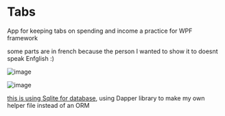 # Tabs
App for keeping tabs on spending and income
a practice for WPF framework

some parts are in french because the person I wanted to show it to doesnt speak Enfglish :)

![image](https://user-images.githubusercontent.com/47365313/117479934-d4605d00-af58-11eb-8725-79952c29956b.png)


![image](https://user-images.githubusercontent.com/47365313/117480059-0245a180-af59-11eb-8425-31d704c1608c.png)


[this is using Sqlite for database](../master/Tabs/SQLiteDataAccess.cs), using Dapper library to make my own helper file instead of an ORM
